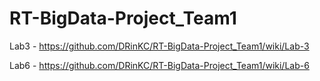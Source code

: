 # RT-BigData-Project_Team1

Lab3 - https://github.com/DRinKC/RT-BigData-Project_Team1/wiki/Lab-3

Lab6 - https://github.com/DRinKC/RT-BigData-Project_Team1/wiki/Lab-6
